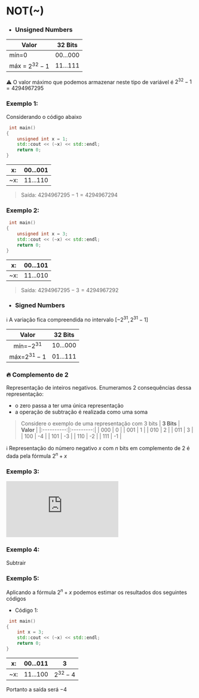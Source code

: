  # NOT(~)

* ### Unsigned Numbers

| **Valor**        | **32 Bits** |
|------------------|----------|
| mín=0            | 00...000 |
| máx = $2^{32}-1$ | 11...111 |  

:warning: O valor máximo que podemos armazenar neste tipo de variável é $2^{32}-1=4294967295$

### Exemplo 1:
Considerando o código abaixo

```cpp
 int main()
{
    unsigned int x = 1;
    std::cout << (~x) << std::endl;
    return 0;
}
```
| x:  | 00...001 |
|-----|----------|
| ~x: | 11...110 |

> Saída: $4294967295-1=4294967294$


### Exemplo 2:
```cpp
 int main()
{
    unsigned int x = 3;
    std::cout << (~x) << std::endl;
    return 0;
}
``` 
| x:  | 00...101 |
|-----|----------|
| ~x: | 11...010 |

> Saída: $4294967295-3=4294967292$

* ### Signed Numbers
:information_source: A variação fica compreendida no intervalo $[-2^{31}, 2^{31}-1]$

|   **Valor**  | **32 Bits** |
|:------------:|:-----------:|
| mín=$-2^{31}$ |    10...000 |
| máx=$2^{31}-1$  |    01...111 |

### :fire: Complemento de 2
Representação de inteiros negativos. Enumeramos 2 consequências dessa representação:
* o zero passa a ter uma única representação
* a operação de subtração é realizada como uma soma

> Considere o exemplo de uma representação com 3 bits
> | **3 Bits** | **Valor** |
>|:----------:|:---------:|
>| 000        |     0     |
>| 001        |     1     |
>| 010        |     2     |
>| 011        |     3     |
>| 100        |     -4    |
>| 101        |     -3    |
>| 110        |     -2    |
>| 111        |     -1    |

:information_source: Representação do número negativo $x$ com $n$ bits em complemento de 2 é dada pela fórmula $2^n+x$

### Exemplo 3: 
![equation](https://latex.codecogs.com/png.latex?%5Cbegin%7Barray%7D%7Bccc%7D%20n%3D3%5Ctext%7B%20bits%20%7D%20x%3D-4%5C%5C%202%5E3-4%3D8-4%3D4%5CRightarrow%20100%5C%5C%20%5C%5C%20n%3D3%5Ctext%7B%20bits%20%7D%20x%3D-1%5C%5C%202%5E3-1%3D8-1%3D7%5CRightarrow%20111%5C%5C%20%5Cend%7Barray%7D)

### Exemplo 4:
Subtrair 
### Exemplo 5:
Aplicando a fórmula $2^n+x$ podemos estimar os resultados dos seguintes códigos

* Código 1:

```cpp
 int main()
{
    int x = 3;
    std::cout << (~x) << std::endl;
    return 0;
}
``` 
|  x: | 00...011 |      3     |
|:---:|:--------:|:----------:|
| ~x: | 11...100 | $2^{32}-4$ |

Portanto a saída será $-4$
